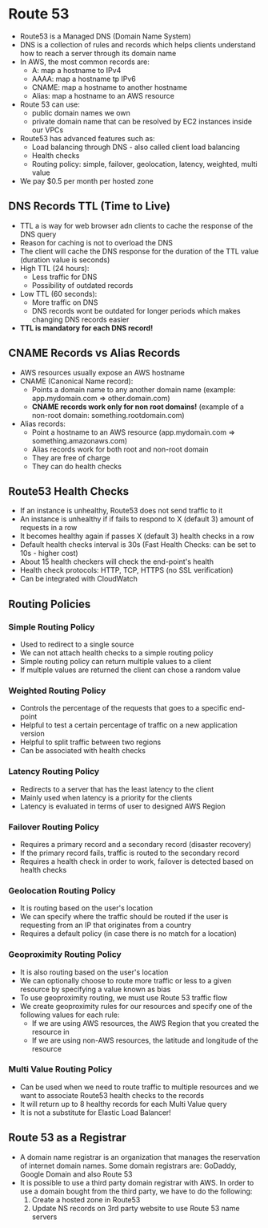 # Route 53

- Route53 is a Managed DNS (Domain Name System)
- DNS is a collection of rules and records which helps clients understand how to reach a server through its domain name
- In AWS, the most common records are:
    - A: map a hostname to IPv4
    - AAAA: map a hostname tp IPv6
    - CNAME: map a hostname to another hostname
    - Alias: map a hostname to an AWS resource
- Route 53 can use:
    - public domain names we own
    - private domain name that can be resolved by EC2 instances inside our VPCs
- Route53 has advanced features such as:
    - Load balancing through DNS - also called client load balancing
    - Health checks
    - Routing policy: simple, failover, geolocation, latency, weighted, multi value
- We pay $0.5 per month per hosted zone

## DNS Records TTL (Time to Live)

- TTL a is way for web browser adn clients to cache the response of the DNS query
- Reason for caching is not to overload the DNS
- The client will cache the DNS response for the duration of the TTL value (duration value is seconds)
- High TTL (24 hours):
    - Less traffic for DNS
    - Possibility of outdated records
- Low TTL (60 seconds):
    - More traffic on DNS
    - DNS records wont be outdated for longer periods which makes changing DNS records easier
- **TTL is mandatory for each DNS record!**

## CNAME Records vs Alias Records

- AWS resources usually expose an AWS hostname
- CNAME (Canonical Name record): 
    - Points a domain name to any another domain name (example: app.mydomain.com => other.domain.com)
    - **CNAME records work only for non root domains!** (example of a non-root domain: something.rootdomain.com)
- Alias records:
    - Point a hostname to an AWS resource (app.mydomain.com => something.amazonaws.com)
    - Alias records work for both root and non-root domain
    - They are free of charge
    - They can do health checks

## Route53 Health Checks

- If an instance is unhealthy, Route53 does not send traffic to it
- An instance is unhealthy if if fails to respond to X (default 3) amount of requests in a row
- It becomes healthy again if passes X (default 3) health checks in a row
- Default health checks interval is 30s (Fast Health Checks: can be set to 10s - higher cost)
- About 15 health checkers will check the end-point's health
- Health check protocols: HTTP, TCP, HTTPS (no SSL verification)
- Can be integrated with CloudWatch

## Routing Policies

### Simple Routing Policy

- Used to redirect to a single source
- We can not attach health checks to a simple routing policy
- Simple routing policy can return multiple values to a client
- If multiple values are returned the client can chose a random value

### Weighted Routing Policy

- Controls the percentage of the requests that goes to a specific end-point
- Helpful to test a certain percentage of traffic on a new application version
- Helpful to split traffic between two regions
- Can be associated with health checks

### Latency Routing Policy

- Redirects to a server that has the least latency to the client
- Mainly used when latency is a priority for the clients
- Latency is evaluated in terms of user to designed AWS Region

### Failover Routing Policy

- Requires a primary record and a secondary record (disaster recovery)
- If the primary record fails, traffic is routed to the secondary record
- Requires a health check in order to work, failover is detected based on health checks

### Geolocation Routing Policy

- It is routing based on the user's location
- We can specify where the traffic should be routed if the user is requesting from an IP that originates from a country
- Requires a default policy (in case there is no match for a location)

### Geoproximity Routing Policy

- It is also routing based on the user's location
- We can optionally choose to route more traffic or less to a given resource by specifying a value known as bias
- To use geoproximity routing, we must use Route 53 traffic flow
- We create geoproximity rules for our resources and specify one of the following values for each rule:
    - If we are using AWS resources, the AWS Region that you created the resource in
    - If we are using non-AWS resources, the latitude and longitude of the resource

### Multi Value Routing Policy

- Can be used when we need to route traffic to multiple resources and we want to associate Route53 health checks to the records
- It will return up to 8 healthy records for each Multi Value query
- It is not a substitute for Elastic Load Balancer!

## Route 53 as a Registrar

- A domain name registrar is an organization that manages the reservation of internet domain names. Some domain registrars are: GoDaddy, Google Domain and also Route 53
- It is possible to use a third party domain registrar with AWS. In order to use a domain bought from the third party, we have to do the following:
    1. Create a hosted zone in Route53
    2. Update NS records on 3rd party website to use Route 53 name servers
    